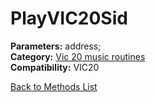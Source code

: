 # PlayVIC20Sid

**Parameters:** address;  
**Category:** [Vic 20 music routines](../categories/vic_20_music_routines.md)  
**Compatibility:** VIC20  


[Back to Methods List](../../SUMMARY.md)
